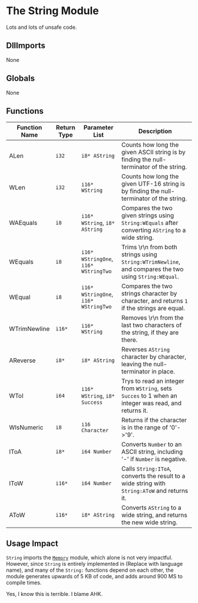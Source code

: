 # The String Module
Lots and lots of unsafe code.

## DllImports

None

## Globals

None

## Functions

| Function Name | Return Type | Parameter List                          | Description                                                                                           |
|---------------|-------------|-----------------------------------------|-------------------------------------------------------------------------------------------------------|
| ALen          | `i32`       | `i8* AString`                           | Counts how long the given ASCII string is by finding the null-terminator of the string.               |
| WLen          | `i32`       | `i16* WString`                          | Counts how long the given UTF-16 string is by finding the null-terminator of the string.              |
| WAEquals      | `i8`        | `i16* WString`, `i8* AString`           | Compares the two given strings using `String:WEquals` after converting `AString` to a wide string.    |
| WEquals       | `i8`        | `i16* WStringOne`, `i16* WStringTwo`    | Trims \r\n from both strings using `String:WTrimNewline`, and compares the two using `String:WEqual`. |
| WEqual        | `i8`        | `i16* WStringOne`, `i16* WStringTwo`    | Compares the two strings character by character, and returns `1` if the strings are equal.            |
| WTrimNewline  | `i16*`      | `i16* WString`                          | Removes \r\n from the last two characters of the string, if they are there.                           |
| AReverse      | `i8*`       | `i8* AString`                           | Reverses `AString` character by character, leaving the null-terminator in place.                      |
| WToI          | `i64`       | `i16* WString`, `i8* Success`           | Trys to read an integer from `WString`, sets `Succes` to 1 when an integer was read, and returns it.  |
| WIsNumeric    | `i8`        | `i16 Character`                         | Returns if the character is in the range of '0'->'9'.                                                 |
| IToA          | `i8*`       | `i64 Number`                            | Converts `Number` to an ASCII string, including '-' if `Number` is negative.                          |
| IToW          | `i16*`      | `i64 Number`                            | Calls `String:IToA`, converts the result to a wide string with `String:AToW` and returns it.          |
| AToW          | `i16*`      | `i8* AString`                           | Converts `AString` to a wide string, and returns the new wide string.                                 |

## Usage Impact

`String` imports the [`Memory`](module-memory.md) module, which alone is not very impactful.
However, since `String` is entirely implemented in (Replace with language name), and many of the `String:` functions depend on each other, the module generates upwards of 5 KB of code, and adds around 900 MS to compile times.

Yes, I know this is terrible. I blame AHK.